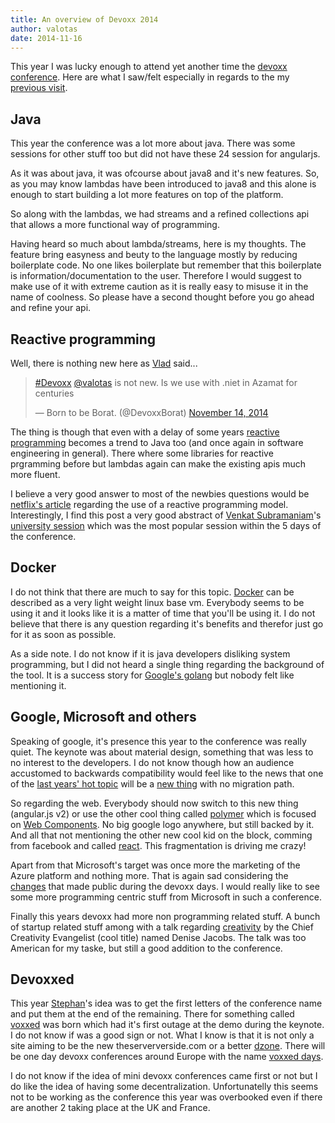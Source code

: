 ```yaml
---
title: An overview of Devoxx 2014
author: valotas
date: 2014-11-16
---
```


This year I was lucky enough to attend yet another time the [devoxx conference](http://devoxx.com). Here are what I saw/felt especially in regards to the my [previous visit](/an-overview-of-devoxx-2013).

## Java
This year the conference was a lot more about java. There was some sessions for other stuff too but did not have these 24 session for angularjs.

As it was about java, it was ofcourse about java8 and it's new features. So, as you may know lambdas have been introduced to java8 and this alone is enough to start building a lot more features on top of the platform.

So along with the lambdas, we had streams and a refined collections api that allows a more functional way of programming.

Having heard so much about lambda/streams, here is my thoughts. The feature bring easyness and beuty to the language mostly by reducing boilerplate code. No one likes boilerplate but remember that this boilerplate is information/documentation to the user. Therefore I would suggest to make use of it with extreme caution as it is really easy to misuse it in the name of coolness. So please have a second thought before you go ahead and refine your api.

## Reactive programming

Well, there is nothing new here as [Vlad](https://twitter.com/DevoxxBorat) said...

<blockquote class="twitter-tweet" lang="en"><p><a href="https://twitter.com/hashtag/Devoxx?src=hash">#Devoxx</a> <a href="https://twitter.com/valotas">@valotas</a> is not new. Is we use with .niet in Azamat for centuries</p>&mdash; Born to be Borat. (@DevoxxBorat) <a href="https://twitter.com/DevoxxBorat/status/533363657024233472">November 14, 2014</a></blockquote>
<script async src="//platform.twitter.com/widgets.js" charset="utf-8"></script>

The thing is though that even with a delay of some years [reactive programming](http://www.reactivemanifesto.org/) becomes a trend to Java too (and once again in software engineering in general). There where some libraries for reactive prgramming before but lambdas again can make the existing apis much more fluent.

I believe a very good answer to most of the newbies questions would be [netflix's article](http://techblog.netflix.com/2013/02/rxjava-netflix-api.html) regarding the use of a reactive programming model. Interestingly, I find this post a very good abstract of [Venkat Subramaniam](https://twitter.com/venkat_s)'s [university session](http://cfp.devoxx.be/2014/talk/SUC-8683/Reactive_Programming:_creating_highly_responsive_applications) which was the most popular session within the 5 days of the conference.

## Docker

I do not think that there are much to say for this topic. [Docker][docker] can be described as a very light weight linux base vm. Everybody seems to be using it and it looks like it is a matter of time that you'll be using it. I do not believe that there is any question regarding it's benefits and therefor just go for it as soon as possible.

As a side note. I do not know if it is java developers disliking system programming, but I did not heard a single thing regarding the background of the tool. It is a success story for [Google's golang](https://golang.org/) but nobody felt like mentioning it.

## Google, Microsoft and others

Speaking of google, it's presence this year to the conference was really quiet. The keynote was about material design, something that was less to no interest to the developers. I do not know though how an audience accustomed to backwards compatibility would feel like to the news that one of the [last years' hot topic](https://angularjs.org/) will be a [new thing](https://www.youtube.com/watch?v=gNmWybAyBHI) with no migration path.

So regarding the web. Everybody should now switch to this new thing (angular.js v2) or use the other cool thing called [polymer](https://www.polymer-project.org/) which is focused on [Web Components](http://www.w3.org/TR/components-intro/). No big google logo anywhere, but still backed by it. And all that not mentioning the other new cool kid on the block, comming from facebook and called [react](http://facebook.github.io/react/). This fragmentation is driving me crazy!

Apart from that Microsoft's target was once more the marketing of the Azure platform and nothing more. That is again sad considering the [changes](http://www.forbes.com/sites/benkepes/2014/11/14/how-the-worm-turns-microsoft-open-sources-net/) that made public during the devoxx days. I would really like to see some more programming centric stuff from Microsoft in such a conference.

Finally this years devoxx had more non programming related stuff. A bunch of startup related stuff among with a talk regarding [creativity](http://thecreativedose.com/) by the Chief Creativity Evangelist (cool title) named Denise Jacobs. The talk was too American for my taske, but still a good addition to the conference.

## Devoxxed

This year [Stephan](https://twitter.com/Stephan007)'s idea was to get the first letters of the conference name and put them at the end of the remaining. There for something called [voxxed](https://www.voxxed.com/) was born which had it's first outage at the demo during the keynote. I do not know if was a good sign or not. What I know is that it is not only a site aiming to be the new theserververside.com or a better [dzone](http://java.dzone.com/). There will be one day devoxx conferences around Europe with the name [voxxed days](https://www.voxxed.com/voxxed-days/).

I do not know if the idea of mini devoxx conferences came first or not but I do like the idea of having some decentralization. Unfortunatelly this seems not to be working as the conference this year was overbooked even if there are another 2 taking place at the UK and France.


[devoxx]: http://devoxx.be
[devoxx-2014]: http://cfp.devoxx.be/2014
[devoxx-borat-nothing-new]: https://twitter.com/DevoxxBorat/status/533363657024233472
[docker]: https://www.docker.com/
